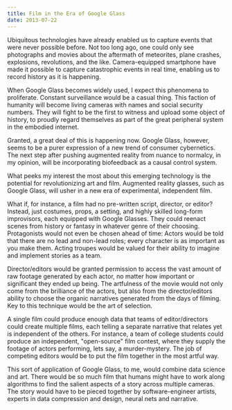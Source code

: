 ```yaml
---
title: Film in the Era of Google Glass
date: 2013-07-22
---
```


Ubiquitous technologies have already enabled us to capture events that were never possible before. Not too long ago, one could only see photographs and movies about the aftermath of meteorites, plane crashes, explosions, revolutions, and the like. Camera-equipped smartphone have made it possible to capture catastrophic events in real time, enabling us to record history as it is happening.

When Google Glass becomes widely used, I expect this phenomena to proliferate. Constant surveillance would be a casual thing. This faction of humanity will become living cameras with names and social security numbers. They will fight to be the first to witness and upload some object of history, to proudly regard themselves as part of the great peripheral system in the embodied internet.

Granted, a great deal of this is happening now. Google Glass, however, seems to be a purer expression of a new trend of consumer cybernetics. The next step after pushing augmented reality from nuance to normalcy, in my opinion, will be incorporating biofeedback as a causal control system.

What peeks my interest the most about this emerging technology is the potential for revolutionizing art and film. Augmented reality glasses, such as Google Glass, will usher in a new era of experimental, independent film.

What if, for instance, a film had no pre-written script, director, or editor? Instead, just costumes, props, a setting, and highly skilled long-form improvisors, each equipped with Google Glasses. They could reenact scenes from history or fantasy in whatever genre of their choosing. Protagonists would not even be chosen ahead of time: Actors would be told that there are no lead and non-lead roles; every character is as important as you make them.  Acting troupes would be valued for their ability to imagine and implement stories as a team.

Director/editors would be granted permission to access the vast amount of raw footage generated by each actor, no matter how important or significant they ended up being. The artfulness of the movie would not only come from the brilliance of the actors, but also from the director/editors ability to choose the organic narratives generated from the days of filming. Key to this technique would be the art of selection.

A single film could produce enough data that teams of editor/directors could create multiple films, each telling a separate narrative that relates yet is independent of the others. For instance, a team of college students could produce an independent, "open-source" film contest, where they supply the footage of actors performing, lets say, a murder-mystery. The job of competing editors would be to put the film together in the most artful way.

This sort of application of Google Glass, to me, would combine data science and art. There would be so much film that humans might have to work along algorithms to find the salient aspects of a story across multiple cameras. The story would have to be pieced together by software-engineer artists, experts in data compression and design, neural nets and narrative.